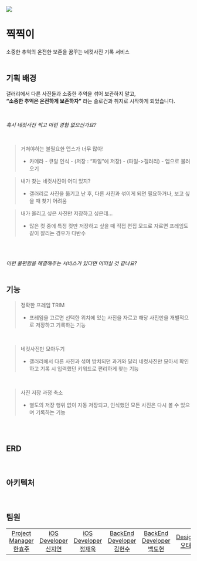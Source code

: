 <img src= "https://github.com/UMC-2023-2/Back/blob/3f334ba60613e0477edf4aa299a92b7aedc28959/titleimage.jpg">

# 찍찍이
소중한 추억의 온전한 보존을 꿈꾸는 네컷사진 기록 서비스
<br />
<br />

## 기획 배경
갤러리에서 다른 사진들과 소중한 추억을 섞어 보관하지 말고,
<br>
**“소중한 추억은 온전하게 보존하자”** 라는 슬로건과 취지로 시작하게 되었습니다.

<br>

_혹시 네컷사진 찍고 이런 경험 없으신가요?_

<br>

> 거쳐야하는 불필요한 뎁스가 너무 많아!
> - 카메라 - 큐알 인식 - (저장 : “파일”에 저장) - (파일->갤러리) - 앱으로 불러오기

> 내가 찾는 네컷사진이 어디 있지?
> - 갤러리로 사진을 옮기고 난 후, 다른 사진과 섞이게 되면 필요하거나, 보고 싶을 때 찾기 어려움

> 내가 올리고 싶은 사진만 저장하고 싶은데...
> - 많은 컷 중에 특정 컷만 저장하고 싶을 때 직접 편집 모드로 자르면 프레임도 같이 잘리는 경우가 다반수

<br>
<br>

_이런 불편함을 해결해주는 서비스가 있다면 어떠실 것 같나요?_
<br>
<br>

## 기능
> 정확한 프레임 TRIM
> - 프레임을 고르면 선택한 위치에 있는 사진을 자르고 해당 사진만을 개별적으로 저장하고 기록하는 기능

<br>

> 네컷사진만 모아두기
> - 갤러리에서 다른 사진과 섞여 방치되던 과거와 달리 네컷사진만 모아서 확인하고 기록 시 입력했던 키워드로 편리하게 찾는 기능

<br>

> 사진 저장 과정 축소
> - 별도의 저장 행위 없이 자동 저장되고, 인식했던 모든 사진은 다시 볼 수 있으며 기록하는 기능

<br>
<br>

## ERD

<img src=" ">


<br>
<br>

## 아키텍처

<img src=" " >

<br>
<br>

## 팀원

<table>
<tr>
  <td align=center>
  <a href=" ">
  Project Manager
  <br/>
  한효주
  </a>
  </td>
 
  <td align=center>
  <a href=" ">
  iOS Developer
  <br/>
  신지연
  </a>
  </td>
  
  <td align=center>
  <a href=" ">
  iOS Developer
  <br/>
  정재욱
  </a>
  </td>
  
  <td align=center>
  <a href=" ">
  BackEnd Developer
  <br/>
  김현수
  </a>
  </td>
  
  <td align=center>
  <a href=" ">
  BackEnd Developer
  <br/>
  백도현
  </a>
  </td>

  <td align=center>
  <a href=" ">
  Designer
  <br/>
  오태석
  </a>
  </td>
</tr>
</table>
